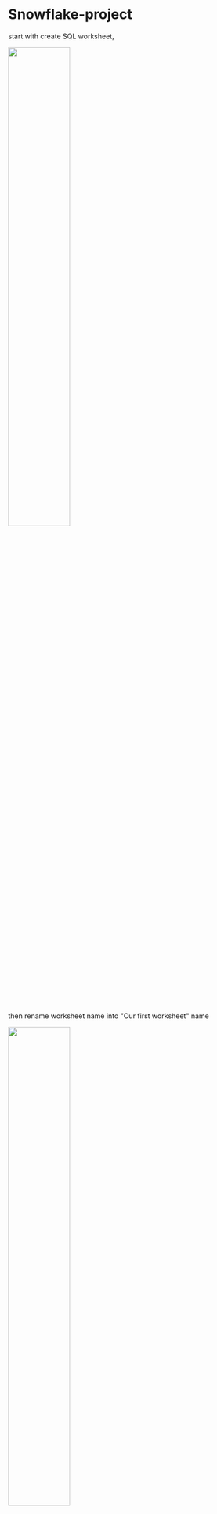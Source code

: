 # Snowflake-project

start with create SQL worksheet,

<image src="https://github.com/user-attachments/assets/f4600b99-40e5-456a-8180-d9935292159c" width=50% heigh=50% />

then rename worksheet name into "Our first worksheet" name

<image src="https://github.com/user-attachments/assets/1c33c4a8-df25-43ea-8182-68e50f3db99d" width=50% heigh=50% />

